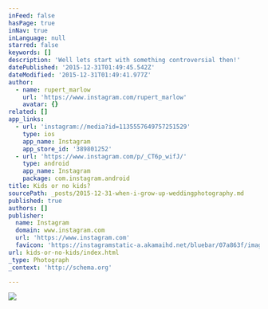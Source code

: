 ```yaml
---
inFeed: false
hasPage: true
inNav: true
inLanguage: null
starred: false
keywords: []
description: 'Well lets start with something controversial then!'
datePublished: '2015-12-31T01:49:45.542Z'
dateModified: '2015-12-31T01:49:41.977Z'
author:
  - name: rupert_marlow
    url: 'https://www.instagram.com/rupert_marlow'
    avatar: {}
related: []
app_links:
  - url: 'instagram://media?id=1135557649757251529'
    type: ios
    app_name: Instagram
    app_store_id: '389801252'
  - url: 'https://www.instagram.com/p/_CT6p_wifJ/'
    type: android
    app_name: Instagram
    package: com.instagram.android
title: Kids or no kids?
sourcePath: _posts/2015-12-31-when-i-grow-up-weddingphotography.md
published: true
authors: []
publisher:
  name: Instagram
  domain: www.instagram.com
  url: 'https://www.instagram.com'
  favicon: 'https://instagramstatic-a.akamaihd.net/bluebar/07a863f/images/ico/favicon.ico'
url: kids-or-no-kids/index.html
_type: Photograph
_context: 'http://schema.org'

---
```

![](https://scontent.cdninstagram.com/hphotos-xpt1/t51.2885-15/s640x640/sh0.08/e35/12362278_1952223201669844_1874484554_n.jpg)